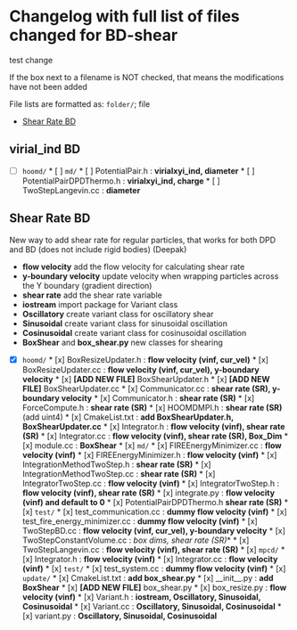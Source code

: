 # Changelog with full list of files changed for BD-shear

test change

If the box next to a filename is NOT checked, that means the modifications have not been added

File lists are formatted as: `folder/`; file

* [Shear Rate BD](/changelog.md#shear-rate-BD)

## virial_ind BD
* [ ] `hoomd/`
        * [ ] `md/`
                * [ ] PotentialPair.h : **virialxyi_ind, diameter**
                * [ ] PotentialPairDPDThermo.h : **virialxyi_ind, charge**
                * [ ] TwoStepLangevin.cc : **diameter**

## Shear Rate BD
New way to add shear rate for regular particles, that works for both DPD and BD (does not include rigid bodies) (Deepak)
- **flow velocity** add the flow velocity for calculating shear rate
- **y-boundary velocity** update velocity when wrapping particles across the Y boundary (gradient direction)
- **shear rate** add the shear rate variable
- **iostream** import package for Variant class
- **Oscillatory** create variant class for oscillatory shear
- **Sinusoidal** create variant class for sinusoidal oscillation
- **Cosinusoidal** create variant class for cosinusoidal oscillation
- **BoxShear** and **box_shear.py** new classes for shearing


* [x] `hoomd/`
        * [x] BoxResizeUpdater.h : **flow velocity (vinf, cur_vel)**
        * [x] BoxResizeUpdater.cc : **flow velocity (vinf, cur_vel), y-boundary velocity**
        * [x] **[ADD NEW FILE]** BoxShearUpdater.h
        * [x] **[ADD NEW FILE]** BoxShearUpdater.cc
        * [x] Communicator.cc : **shear rate (SR), y-boundary velocity**
        * [x] Communicator.h : **shear rate (SR)**
        * [x] ForceCompute.h : **shear rate (SR)**
        * [x] HOOMDMPI.h : **shear rate (SR)** (add uint4) 
        * [x] CmakeList.txt : **add BoxShearUpdater.h, BoxShearUpdater.cc**
        * [x] Integrator.h : **flow velocity (vinf), shear rate (SR)**
        * [x] Integrator.cc : **flow velocity (vinf), shear rate (SR), Box_Dim**
        * [x] module.cc : **BoxShear**
        * [x] `md/`
                * [x] FIREEnergyMinimizer.cc : **flow velocity (vinf)**
                * [x] FIREEnergyMinimizer.h : **flow velocity (vinf)**
                * [x] IntegrationMethodTwoStep.h : **shear rate (SR)**
                * [x] IntegrationMethodTwoStep.cc : **shear rate (SR)**
                * [x] IntegratorTwoStep.cc : **flow velocity (vinf)**
                * [x] IntegratorTwoStep.h : **flow velocity (vinf), shear rate (SR)**
                * [x] integrate.py : **flow velocity (vinf) and default to 0**
                * [x] PotentialPairDPDThermo.h **shear rate (SR)**
                * [x] `test/`
                        * [x] test_communication.cc : **dummy flow velocity (vinf)** 
                        * [x] test_fire_energy_minimizer.cc : **dummy flow velocity (vinf)**
                * [x] TwoStepBD.cc : **flow velocity (vinf, cur_vel), y-boundary velocity**
                * [x] TwoStepConstantVolume.cc : *box dims, shear rate (SR)**
                * [x] TwoStepLangevin.cc : **flow velocity (vinf), shear rate (SR)**
        * [x] `mpcd/`
                * [x] Integrator.h : **flow velocity (vinf)**
                * [x] Integrator.cc : **flow velocity (vinf)**
        * [x] `test/` 
                * [x] test_system.cc : **dummy flow velocity (vinf)**
        * [x] `update/`
                * [x] CmakeList.txt : **add box_shear.py**
                * [x] \_\_init\_\_.py : **add BoxShear**
                * [x] **[ADD NEW FILE]** box_shear.py
                * [x] box_resize.py : **flow velocity (vinf)**
        * [x] Variant.h : **iostream, Oscillatory, Sinusoidal, Cosinusoidal**
        * [x] Variant.cc : **Oscillatory, Sinusoidal, Cosinusoidal**
        * [x] variant.py : **Oscillatory, Sinusoidal, Cosinusoidal**
